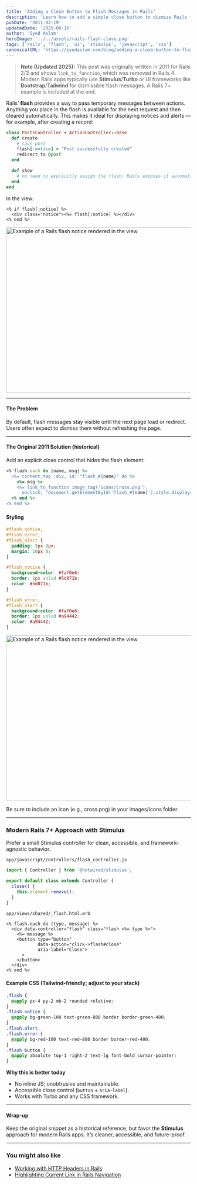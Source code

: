 ```yaml
---
title: 'Adding a Close Button to Flash Messages in Rails'
description: 'Learn how to add a simple close button to dismiss Rails flash messages and a modern Rails 7+ Stimulus approach.'
pubDate: '2011-02-19'
updatedDate: '2025-08-16'
author: 'Syed Aslam'
heroImage: '../../assets/rails-flash-close.png'
tags: ['rails', 'flash', 'ui', 'stimulus', 'javascript', 'css']
canonicalURL: 'https://syedaslam.com/blog/adding-a-close-button-to-flash-messages-in-rails/'
---
```


> **Note (Updated 2025):**
> This post was originally written in 2011 for Rails 2/3 and shows `link_to_function`, which was removed in Rails 4.
> Modern Rails apps typically use **Stimulus**/**Turbo** or UI frameworks like **Bootstrap**/**Tailwind** for dismissible flash messages.
> A Rails 7+ example is included at the end.

Rails’ **flash** provides a way to pass temporary messages between actions. Anything you place in the flash is available for the next request and then cleared automatically. This makes it ideal for displaying notices and alerts — for example, after creating a record:

```ruby
class PostsController < ActionController::Base
  def create
    # save post
    flash[:notice] = "Post successfully created"
    redirect_to @post
  end

  def show
    # no need to explicitly assign the flash; Rails exposes it automatically
  end
end
```

In the view:

```
<% if flash[:notice] %>
  <div class="notice"><%= flash[:notice] %></div>
<% end %>
```

<img
  src="https://res.cloudinary.com/syed-aslam/image/upload/v1755342646/syedaslam/posts/rails-flash/flash-1.png"
  srcset="
    https://res.cloudinary.com/syed-aslam/image/upload/f_auto,q_auto,w_480/v1755342646/syedaslam/posts/rails-flash/flash-1.png 480w,
    https://res.cloudinary.com/syed-aslam/image/upload/f_auto,q_auto,w_800/v1755342646/syedaslam/posts/rails-flash/flash-1.png 800w,
    https://res.cloudinary.com/syed-aslam/image/upload/f_auto,q_auto,w_1280/v1755342646/syedaslam/posts/rails-flash/flash-1.png 1280w
  "
  sizes="(max-width: 768px) 90vw, 800px"
  width="800"
  height="450"
  alt="Example of a Rails flash notice rendered in the view"
  loading="lazy"
  decoding="async"
/>

<hr/>

#### The Problem

By default, flash messages stay visible until the next page load or redirect. Users often expect to dismiss them without refreshing the page.

<hr/>

#### The Original 2011 Solution (historical)

Add an explicit close control that hides the flash element:

```ruby
<% flash.each do |name, msg| %>
  <%= content_tag :div, id: "flash_#{name}" do %>
    <%= msg %>
    <%= link_to_function image_tag('icons/cross.png'),
      onclick: "document.getElementById('flash_#{name}').style.display='none'" %>
  <% end %>
<% end %>
```

#### Styling

```css
#flash_notice,
#flash_error,
#flash_alert {
  padding: 5px 8px;
  margin: 10px 0;
}

#flash_notice {
  background-color: #faf0e6;
  border: 1px solid #5d871b;
  color: #5d871b;
}

#flash_error,
#flash_alert {
  background-color: #faf0e6;
  border: 1px solid #a94442;
  color: #a94442;
}
```

<img
  src="https://res.cloudinary.com/syed-aslam/image/upload/v1755342647/syedaslam/posts/rails-flash/flash-2.png"
  srcset="
    https://res.cloudinary.com/syed-aslam/image/upload/f_auto,q_auto,w_480/v1755342647/syedaslam/posts/rails-flash/flash-2.png 480w,
    https://res.cloudinary.com/syed-aslam/image/upload/f_auto,q_auto,w_800/v1755342647/syedaslam/posts/rails-flash/flash-2.png 800w,
    https://res.cloudinary.com/syed-aslam/image/upload/f_auto,q_auto,w_1280/v1755342647/syedaslam/posts/rails-flash/flash-2.png 1280w
  "
  sizes="(max-width: 768px) 90vw, 800px"
  width="800"
  height="450"
  alt="Example of a Rails flash notice rendered in the view"
  loading="lazy"
  decoding="async"
/>

Be sure to include an icon (e.g., cross.png) in your images/icons folder.

---

### Modern Rails 7+ Approach with Stimulus

Prefer a small Stimulus controller for clean, accessible, and framework-agnostic behavior.

`app/javascript/controllers/flash_controller.js`

```javascript
import { Controller } from '@hotwired/stimulus';

export default class extends Controller {
  close() {
    this.element.remove();
  }
}
```

`app/views/shared/_flash.html.erb`

```erb
<% flash.each do |type, message| %>
  <div data-controller="flash" class="flash <%= type %>">
    <%= message %>
    <button type="button"
            data-action="click->flash#close"
            aria-label="Close">
      ✕
    </button>
  </div>
<% end %>
```

#### Example CSS (Tailwind-friendly; adjust to your stack)

```css
.flash {
  @apply px-4 py-2 mb-2 rounded relative;
}
.flash.notice {
  @apply bg-green-100 text-green-800 border border-green-400;
}
.flash.alert,
.flash.error {
  @apply bg-red-100 text-red-800 border border-red-400;
}
.flash button {
  @apply absolute top-1 right-2 text-lg font-bold cursor-pointer;
}
```

**Why this is better today**

- No inline JS; unobtrusive and maintainable.
- Accessible close control (`button` + `aria-label`).
- Works with Turbo and any CSS framework.

---

#### Wrap-up

Keep the original snippet as a historical reference, but favor the **Stimulus** approach for modern Rails apps. It’s cleaner, accessible, and future-proof.

---

### You might also like

- [Working with HTTP Headers in Rails](/blog/working-with-http-headers-in-rails)
- [Highlighting Current Link in Rails Navigation](/blog/highlighting-current-link-in-rails-navigation)
